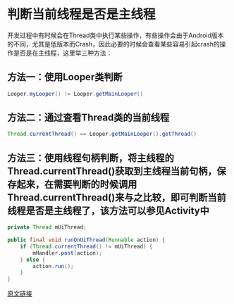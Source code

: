 # 判断当前线程是否是主线程

开发过程中有时候会在Thread类中执行某些操作，有些操作会由于Android版本的不同，尤其是低版本而Crash，因此必要的时候会查看某些容易引起crash的操作是否是在主线程，这里举三种方法：

## 方法一：使用Looper类判断

```java
Looper.myLooper() != Looper.getMainLooper()
```

## 方法二：通过查看Thread类的当前线程

```java
Thread.currentThread() == Looper.getMainLooper().getThread()
```

## 方法三：使用线程句柄判断，将主线程的Thread.currentThread()获取到主线程当前句柄，保存起来，在需要判断的时候调用Thread.currentThread()来与之比较，即可判断当前线程是否是主线程了，该方法可以参见Activity中

```java
private Thread mUiThread; 

public final void runOnUiThread(Runnable action) {
    if (Thread.currentThread() != mUiThread) {
        mHandler.post(action);
    } else {
        action.run();
    }
}
```

[原文链接](https://blog.csdn.net/zpf8861/article/details/37914107)
